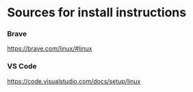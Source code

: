 # Sources for install instructions

### Brave
https://brave.com/linux/#linux

### VS Code
https://code.visualstudio.com/docs/setup/linux